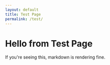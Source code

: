```yaml
---
layout: default
title: Test Page
permalink: /test/
---
```


<h1>Hello from Test Page</h1>
<p>If you're seeing this, markdown is rendering fine.</p>
